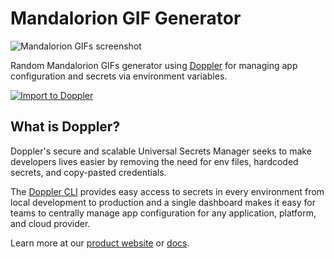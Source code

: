 # Mandalorion GIF Generator

![Mandalorion GIFs screenshot](https://repository-images.githubusercontent.com/379081767/a7410806-d70e-43b5-965d-2d954ced4269)

Random Mandalorion GIFs generator using [Doppler](https://www.doppler.com) for managing app configuration and secrets via environment variables.

<a href="https://dashboard.doppler.com/workplace/template/import?template=https%3A%2F%2Fgithub.com%2FDopplerUniversity%2Fmandalorion-gifs-node%2Fblob%2Fmain%2Fdoppler-template.yaml"/><img src="https://raw.githubusercontent.com/DopplerUniversity/app-config-templates/main/doppler-button.svg" alt="Import to Doppler" /></a>

## What is Doppler?

Doppler's secure and scalable Universal Secrets Manager seeks to make developers lives easier by removing the need for env files, hardcoded secrets, and copy-pasted credentials.

The [Doppler CLI](https://docs.doppler.com/docs) provides easy access to secrets in every environment from local development to production and a single dashboard makes it easy for teams to centrally manage app configuration for any application, platform, and cloud provider.

Learn more at our [product website](https://doppler.com) or [docs](https://docs.doppler.com/docs/).
